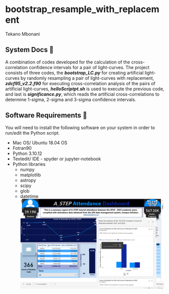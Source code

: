 # bootstrap_resample_with_replacement
Tekano Mbonani

## System Docs 📃
A combination of codes developed for the calculation of the cross-correlation confidence intervals for a pair of light-curves. The project consists of three codes, the ***bootstrap_LC.py*** for creating artificial light-curves by randomly resampling a pair of light-curves with replacement, ***zdcf95_v2.2.f90*** for executing cross-correlation analysis of the pairs of artificial light-curves, ***helloScriptpt.sh*** is used to execute the previous code, and last is ***significance.py***, which reads the artificial cross-correlations to determine 1-sigma, 2-sigma and 3-sigma confidence intervals.
 

## Software Requirements 🔌
You will need to install the following software on your system in order to run/edit the Python script.
* Mac OS/ Ubuntu 18.04 OS
* Fotran90
* Python 3.10.12
* Textedit/ IDE - spyder or jupyter-notebook
* Python libraries
  * numpy
  * matplotlib
  * astropy
  * scipy
  * glob
  * datetime
![picture alt](https://github.com/T3kan0/PowerBI/blob/main/trend_analysis.png)
